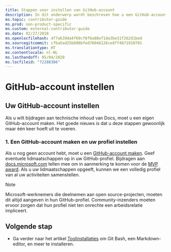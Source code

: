 ```yaml
---
title: Stappen voor instellen van GitHub-account
description: In dit onderwerp wordt beschreven hoe u een GitHub-account maakt. U hebt dit account nodig als u een bijdrage wilt leveren aan de inhoud van docs.microsoft.com.
ms.topic: contributor-guide
ms.prod: non-product-specific
ms.custom: external-contributor-guide
ms.date: 02/27/2018
ms.openlocfilehash: 4f7a639da4f69cf8f6a88ef1da3be31f262d1bed
ms.sourcegitcommit: cfba5ad25b898bfed76046126ce8ff4871910701
ms.translationtype: HT
ms.contentlocale: nl-NL
ms.lasthandoff: 05/04/2020
ms.locfileid: "72288386"
---
```

# <a name="github-account-setup"></a>GitHub-account instellen

## <a name="set-up-your-github-account"></a>Uw GitHub-account instellen

Als u wilt bijdragen aan technische inhoud van Docs, moet u een eigen GitHub-account maken. Het goede nieuws is dat u deze stappen gewoonlijk maar één keer hoeft uit te voeren.

### <a name="1-create-a-github-account-and-set-up-your-profile"></a>1. Een GitHub-account maken en uw profiel instellen

Als u nog geen account hebt, moet u een [GitHub-account maken](https://github.com/join). Geef eventuele lidmaatschappen op in uw GitHub-profiel. Bijdragen aan [docs.microsoft.com](https://docs.microsoft.com) tellen mee om in aanmerking te komen voor de [MVP award](https://mvp.microsoft.com). Als u uw lidmaatschappen opgeeft, kunnen we een volledig profiel van al uw activiteiten samenstellen.

>[!NOTE]
> Microsoft-werknemers die deelnemen aan open source-projecten, moeten dit altijd aangeven in hun GitHub-profiel. Community-inzenders moeten ervoor zorgen dat hun profiel niet ten onrechte een arbeidsrelatie impliceert.

## <a name="next-step"></a>Volgende stap

* Ga verder naar het artikel [Toolinstallaties](get-started-setup-tools.md) om Git Bash, een Markdown-editor, en meer te installeren.
